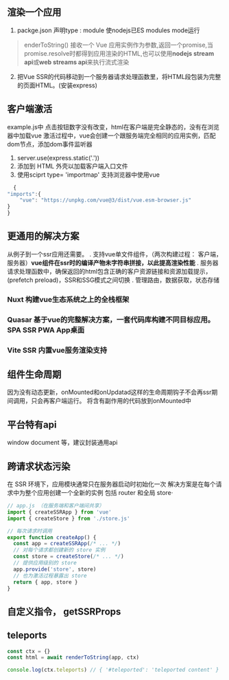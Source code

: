 ## 渲染一个应用
1. packge.json  声明type :  module 使nodejs已ES modules mode运行

> enderToString() 接收一个 Vue 应用实例作为参数,返回一个promise,当promise.resolve时都得到应用渲染的HTML,也可以使用**nodejs stream api**或**web streams api**来执行流式渲染


2. 把Vue SSR的代码移动到一个服务器请求处理函数里，将HTML段包装为完整的页面HTML。(安装express)

## 客户端激活
example.js中 点击按钮数字没有改变，html在客户端是完全静态的，没有在浏览器中加载vue
激活过程中，vue会创建一个跟服务端完全相同的应用实例，匹配dom节点，添加dom事件监听器
1. server.use(express.static('.')) 
2. <script type="module" src="/client.js"></script> 添加到 HTML 外壳以加载客户端入口文件
3. 使用sciprt type= 'importmap' 支持浏览器中使用vue
``` js
  {
"imports":{
    "vue": "https://unpkg.com/vue@3/dist/vue.esm-browser.js"
}
}
```



## 更通用的解决方案

从例子到一个ssr应用还需要。
. 支持vue单文件组件，（两次构建过程： 客户端，服务器）**vue组件在ssr时的编译产物未字符串拼接，以此提高渲染性能**
. 服务器请求处理函数中，确保返回的html包含正确的客户资源链接和资源加载提示，(prefetch preload)，SSR和SSG模式之间切换
. 管理路由，数据获取，状态存储

### Nuxt 构建vue生态系统之上的全栈框架
### Quasar 基于vue的完整解决方案，一套代码库构建不同目标应用。SPA SSR PWA App桌面
### Vite SSR  内置vue服务渲染支持


## 组件生命周期
因为没有动态更新，onMounted和onUpdatad这样的生命周期钩子不会再ssr期间调用，只会再客户端运行。 将含有副作用的代码放到onMounted中

## 平台特有api
window document 等，建议封装通用api

## 跨请求状态污染
在 SSR 环境下，应用模块通常只在服务器启动时初始化一次
解决方案是在每个请求中为整个应用创建一个全新的实例 包括 router 和全局 store·
```js
// app.js （在服务端和客户端间共享）
import { createSSRApp } from 'vue'
import { createStore } from './store.js'

// 每次请求时调用
export function createApp() {
  const app = createSSRApp(/* ... */)
  // 对每个请求都创建新的 store 实例
  const store = createStore(/* ... */)
  // 提供应用级别的 store
  app.provide('store', store)
  // 也为激活过程暴露出 store
  return { app, store }
}
```
## 自定义指令， getSSRProps
## teleports
```js
const ctx = {}
const html = await renderToString(app, ctx)

console.log(ctx.teleports) // { '#teleported': 'teleported content' }
```
